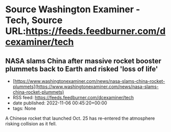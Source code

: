 # Source Washington Examiner - Tech, Source URL:https://feeds.feedburner.com/dcexaminer/tech

## NASA slams China after massive rocket booster plummets back to Earth and risked 'loss of life'
 - [https://www.washingtonexaminer.com/news/nasa-slams-china-rocket-plummets](https://www.washingtonexaminer.com/news/nasa-slams-china-rocket-plummets)
 - RSS feed: https://feeds.feedburner.com/dcexaminer/tech
 - date published: 2022-11-06 00:45:20+00:00
 - tags: None

A Chinese rocket that launched Oct. 25 has re-entered the atmosphere risking collision as it fell.
